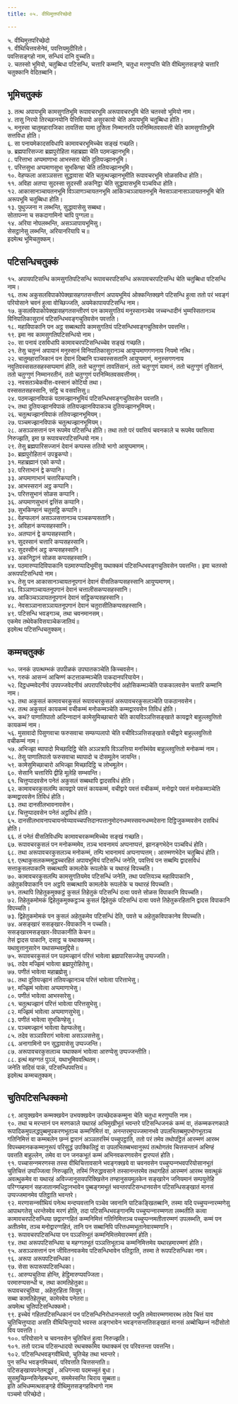 ```yaml
---
title: ०५. वीथिमुत्तपरिच्छेदो

---
```

५. वीथिमुत्तपरिच्छेदो  
१. वीथिचित्तवसेनेवं, पवत्तियमुदीरितो।  
पवत्तिसङ्गहो नाम, सन्धियं दानि वुच्‍चति॥  
२. चतस्सो भूमियो, चतुब्बिधा पटिसन्धि, चत्तारि कम्मानि, चतुधा मरणुप्पत्ति चेति वीथिमुत्तसङ्गहे चत्तारि चतुक्‍कानि वेदितब्बानि।  


## भूमिचतुक्‍कं

३. तत्थ अपायभूमि कामसुगतिभूमि रूपावचरभूमि अरूपावचरभूमि चेति चतस्सो भूमियो नाम।  
४. तासु निरयो तिरच्छानयोनि पेत्तिविसयो असुरकायो चेति अपायभूमि चतुब्बिधा होति।  
५. मनुस्सा चातुमहाराजिका तावतिंसा यामा तुसिता निम्मानरति परनिम्मितवसवत्ती चेति कामसुगतिभूमि सत्तविधा होति।  
६. सा पनायमेकादसविधापि कामावचरभूमिच्‍चेव सङ्खं गच्छति।  
७. ब्रह्मपारिसज्‍जा ब्रह्मपुरोहिता महाब्रह्मा चेति पठमज्झानभूमि।  
८. परित्ताभा अप्पमाणाभा आभस्सरा चेति दुतियज्झानभूमि।  
९. परित्तसुभा अप्पमाणसुभा सुभकिण्हा चेति ततियज्झानभूमि।  
१०. वेहप्फला असञ्‍ञसत्ता सुद्धावासा चेति चतुत्थज्झानभूमीति रूपावचरभूमि सोळसविधा होति।  
११. अविहा अतप्पा सुदस्सा सुदस्सी अकनिट्ठा चेति सुद्धावासभूमि पञ्‍चविधा होति।  
१२. आकासानञ्‍चायतनभूमि विञ्‍ञाणञ्‍चायतनभूमि आकिञ्‍चञ्‍ञायतनभूमि नेवसञ्‍ञानासञ्‍ञायतनभूमि चेति अरूपभूमि चतुब्बिधा होति।  
१३. पुथुज्‍जना न लब्भन्ति, सुद्धावासेसु सब्बथा।  
सोतापन्‍ना च सकदागामिनो चापि पुग्गला॥  
१४. अरिया नोपलब्भन्ति, असञ्‍ञापायभूमिसु।  
सेसट्ठानेसु लब्भन्ति, अरियानरियापि च॥  
इदमेत्थ भूमिचतुक्‍कम्।  


## पटिसन्धिचतुक्‍कं

१५. अपायपटिसन्धि कामसुगतिपटिसन्धि रूपावचरपटिसन्धि अरूपावचरपटिसन्धि चेति चतुब्बिधा पटिसन्धि नाम।  
१६. तत्थ अकुसलविपाकोपेक्खासहगतसन्तीरणं अपायभूमियं ओक्‍कन्तिक्खणे पटिसन्धि हुत्वा ततो परं भवङ्गं परियोसाने चवनं हुत्वा वोच्छिज्‍जति, अयमेकापायपटिसन्धि नाम।  
१७. कुसलविपाकोपेक्खासहगतसन्तीरणं पन कामसुगतियं मनुस्सानञ्‍चेव जच्‍चन्धादीनं भुम्मस्सितानञ्‍च विनिपातिकासुरानं पटिसन्धिभवङ्गचुतिवसेन पवत्तति।  
१८. महाविपाकानि पन अट्ठ सब्बत्थापि कामसुगतियं पटिसन्धिभवङ्गचुतिवसेन पवत्तन्ति।  
१९. इमा नव कामसुगतिपटिसन्धियो नाम।  
२०. सा पनायं दसविधापि कामावचरपटिसन्धिच्‍चेव सङ्खं गच्छति।  
२१. तेसु चतुन्‍नं अपायानं मनुस्सानं विनिपातिकासुरानञ्‍च आयुप्पमाणगणनाय नियमो नत्थि।  
२२. चातुमहाराजिकानं पन देवानं दिब्बानि पञ्‍चवस्ससतानि आयुप्पमाणं, मनुस्सगणनाय नवुतिवस्ससतसहस्सप्पमाणं होति, ततो चतुग्गुणं तावतिंसानं, ततो चतुग्गुणं यामानं, ततो चतुग्गुणं तुसितानं, ततो चतुग्गुणं निम्मानरतीनं, ततो चतुग्गुणं परनिम्मितवसवत्तीनम्।  
२३. नवसतञ्‍चेकवीस-वस्सानं कोटियो तथा।  
वस्ससतसहस्सानि, सट्ठि च वसवत्तिसु॥  
२४. पठमज्झानविपाकं पठमज्झानभूमियं पटिसन्धिभवङ्गचुतिवसेन पवत्तति।  
२५. तथा दुतियज्झानविपाकं ततियज्झानविपाकञ्‍च दुतियज्झानभूमियम्।  
२६. चतुत्थज्झानविपाकं ततियज्झानभूमियम्।  
२७. पञ्‍चमज्झानविपाकं चतुत्थज्झानभूमियम्।  
२८. असञ्‍ञसत्तानं पन रूपमेव पटिसन्धि होति। तथा ततो परं पवत्तियं चवनकाले च रूपमेव पवत्तित्वा निरुज्झति, इमा छ रूपावचरपटिसन्धियो नाम।  
२९. तेसु ब्रह्मपारिसज्‍जानं देवानं कप्पस्स ततियो भागो आयुप्पमाणम्।  
३०. ब्रह्मपुरोहितानं उपड्ढकप्पो।  
३१. महाब्रह्मानं एको कप्पो।  
३२. परित्ताभानं द्वे कप्पानि।  
३३. अप्पमाणाभानं चत्तारिकप्पानि।  
३४. आभस्सरानं अट्ठ कप्पानि।  
३५. परित्तसुभानं सोळस कप्पानि।  
३६. अप्पमाणसुभानं द्वत्तिंस कप्पानि।  
३७. सुभकिण्हानं चतुसट्ठि कप्पानि।  
३८. वेहप्फलानं असञ्‍ञसत्तानञ्‍च पञ्‍चकप्पसतानि।  
३९. अविहानं कप्पसहस्सानि।  
४०. अतप्पानं द्वे कप्पसहस्सानि।  
४१. सुदस्सानं चत्तारि कप्पसहस्सानि।  
४२. सुदस्सीनं अट्ठ कप्पसहस्सानि।  
४३. अकनिट्ठानं सोळस कप्पसहस्सानि।  
४४. पठमारुप्पादिविपाकानि पठमारुप्पादिभूमीसु यथाक्‍कमं पटिसन्धिभवङ्गचुतिवसेन पवत्तन्ति। इमा चतस्सो अरूपपटिसन्धियो नाम।  
४५. तेसु पन आकासानञ्‍चायतनूपगानं देवानं वीसतिकप्पसहस्सानि आयुप्पमाणम्।  
४६. विञ्‍ञाणञ्‍चायतनूपगानं देवानं चत्तालीसकप्पसहस्सानि।  
४७. आकिञ्‍चञ्‍ञायतनूपगानं देवानं सट्ठिकप्पसहस्सानि।  
४८. नेवसञ्‍ञानासञ्‍ञायतनूपगानं देवानं चतुरासीतिकप्पसहस्सानि।  
४९. पटिसन्धि भवङ्गञ्‍च, तथा चवनमानसम्।  
एकमेव तथेवेकविसयञ्‍चेकजातियं॥  
इदमेत्थ पटिसन्धिचतुक्‍कम्।  


## कम्मचतुक्‍कं

५०. जनकं उपत्थम्भकं उपपीळकं उपघातकञ्‍चेति किच्‍चवसेन।  
५१. गरुकं आसन्‍नं आचिण्णं कटत्ताकम्मञ्‍चेति पाकदानपरियायेन।  
५२. दिट्ठधम्मवेदनीयं उपपज्‍जवेदनीयं अपरापरियवेदनीयं अहोसिकम्मञ्‍चेति पाककालवसेन चत्तारि कम्मानि नाम।  
५३. तथा अकुसलं कामावचरकुसलं रूपावचरकुसलं अरूपावचरकुसलञ्‍चेति पाकठानवसेन।  
५४. तत्थ अकुसलं कायकम्मं वचीकम्मं मनोकम्मञ्‍चेति कम्मद्वारवसेन तिविधं होति।  
५५. कथं? पाणातिपातो अदिन्‍नादानं कामेसुमिच्छाचारो चेति कायविञ्‍ञत्तिसङ्खाते कायद्वारे बाहुल्‍लवुत्तितो कायकम्मं नाम।  
५६. मुसावादो पिसुणवाचा फरुसवाचा सम्फप्पलापो चेति वचीविञ्‍ञत्तिसङ्खाते वचीद्वारे बाहुल्‍लवुत्तितो वचीकम्मं नाम।  
५७. अभिज्झा ब्यापादो मिच्छादिट्ठि चेति अञ्‍ञत्रापि विञ्‍ञत्तिया मनस्मिंयेव बाहुल्‍लवुत्तितो मनोकम्मं नाम।  
५८. तेसु पाणातिपातो फरुसवाचा ब्यापादो च दोसमूलेन जायन्ति।  
५९. कामेसुमिच्छाचारो अभिज्झा मिच्छादिट्ठि च लोभमूलेन।  
६०. सेसानि चत्तारिपि द्वीहि मूलेहि सम्भवन्ति।  
६१. चित्तुप्पादवसेन पनेतं अकुसलं सब्बथापि द्वादसविधं होति।  
६२. कामावचरकुसलम्पि कायद्वारे पवत्तं कायकम्मं, वचीद्वारे पवत्तं वचीकम्मं, मनोद्वारे पवत्तं मनोकम्मञ्‍चेति कम्मद्वारवसेन तिविधं होति।  
६३. तथा दानसीलभावनावसेन।  
६४. चित्तुप्पादवसेन पनेतं अट्ठविधं होति।  
६५. दानसीलभावनापचायनवेय्यावच्‍चपत्तिदानपत्तानुमोदनधम्मस्सवनधम्मदेसना दिट्ठिजुकम्मवसेन दसविधं होति।  
६६. तं पनेतं वीसतिविधम्पि कामावचरकम्ममिच्‍चेव सङ्खं गच्छति।  
६७. रूपावचरकुसलं पन मनोकम्ममेव, तञ्‍च भावनामयं अप्पनाप्पत्तं, झानङ्गभेदेन पञ्‍चविधं होति।  
६८. तथा अरूपावचरकुसलञ्‍च मनोकम्मं, तम्पि भावनामयं अप्पनाप्पत्तम्। आरम्मणभेदेन चतुब्बिधं होति।  
६९. एत्थाकुसलकम्ममुद्धच्‍चरहितं अपायभूमियं पटिसन्धिं जनेति, पवत्तियं पन सब्बम्पि द्वादसविधं सत्ताकुसलपाकानि सब्बत्थापि कामलोके रूपलोके च यथारहं विपच्‍चति।  
७०. कामावचरकुसलम्पि कामसुगतियमेव पटिसन्धिं जनेति, तथा पवत्तियञ्‍च महाविपाकानि , अहेतुकविपाकानि पन अट्ठपि सब्बत्थापि कामलोके रूपलोके च यथारहं विपच्‍चति।  
७१. तत्थापि तिहेतुकमुक्‍कट्ठं कुसलं तिहेतुकं पटिसन्धिं दत्वा पवत्ते सोळस विपाकानि विपच्‍चति।  
७२. तिहेतुकमोमकं द्विहेतुकमुक्‍कट्ठञ्‍च कुसलं द्विहेतुकं पटिसन्धिं दत्वा पवत्ते तिहेतुकरहितानि द्वादस विपाकानि विपच्‍चति।  
७३. द्विहेतुकमोमकं पन कुसलं अहेतुकमेव पटिसन्धिं देति, पवत्ते च अहेतुकविपाकानेव विपच्‍चति।  
७४. असङ्खारं ससङ्खार-विपाकानि न पच्‍चति।  
ससङ्खारमसङ्खार-विपाकानीति केचन॥  
तेसं द्वादस पाकानि, दसाट्ठ च यथाक्‍कमम्।  
यथावुत्तानुसारेन यथासम्भवमुद्दिसे॥  
७५. रूपावचरकुसलं पन पठमज्झानं परित्तं भावेत्वा ब्रह्मपारिसज्‍जेसु उप्पज्‍जति।  
७६. तदेव मज्झिमं भावेत्वा ब्रह्मपुरोहितेसु।  
७७. पणीतं भावेत्वा महाब्रह्मेसु।  
७८. तथा दुतियज्झानं ततियज्झानञ्‍च परित्तं भावेत्वा परित्ताभेसु।  
७९. मज्झिमं भावेत्वा अप्पमाणाभेसु।  
८०. पणीतं भावेत्वा आभस्सरेसु।  
८१. चतुत्थज्झानं परित्तं भावेत्वा परित्तसुभेसु।  
८२. मज्झिमं भावेत्वा अप्पमाणसुभेसु।  
८३. पणीतं भावेत्वा सुभकिण्हेसु।  
८४. पञ्‍चमज्झानं भावेत्वा वेहप्फलेसु।  
८५. तदेव सञ्‍ञाविरागं भावेत्वा असञ्‍ञसत्तेसु।  
८६. अनागामिनो पन सुद्धावासेसु उप्पज्‍जन्ति।  
८७. अरूपावचरकुसलञ्‍च यथाक्‍कमं भावेत्वा आरुप्पेसु उप्पज्‍जन्तीति।  
८८. इत्थं महग्गतं पुञ्‍ञं, यथाभूमिववत्थितम्।  
जनेति सदिसं पाकं, पटिसन्धिपवत्तियं॥  
इदमेत्थ कम्मचतुक्‍कम्।  


## चुतिपटिसन्धिक्‍कमो

८९. आयुक्खयेन कम्मक्खयेन उभयक्खयेन उपच्छेदककम्मुना चेति चतुधा मरणुप्पत्ति नाम।  
९०. तथा च मरन्तानं पन मरणकाले यथारहं अभिमुखीभूतं भवन्तरे पटिसन्धिजनकं कम्मं वा, तंकम्मकरणकाले रूपादिकमुपलद्धपुब्बमुपकरणभूतञ्‍च कम्मनिमित्तं वा, अनन्तरमुप्पज्‍जमानभवे उपलभितब्बमुपभोगभूतञ्‍च गतिनिमित्तं वा कम्मबलेन छन्‍नं द्वारानं अञ्‍ञतरस्मिं पच्‍चुपट्ठाति, ततो परं तमेव तथोपट्ठितं आरम्मणं आरब्भ विपच्‍चमानककम्मानुरूपं परिसुद्धं उपक्‍किलिट्ठं वा उपलभितब्बभवानुरूपं तत्थोणतंव चित्तसन्तानं अभिण्हं पवत्तति बाहुल्‍लेन, तमेव वा पन जनकभूतं कम्मं अभिनवकरणवसेन द्वारप्पत्तं होति।  
९१. पच्‍चासन्‍नमरणस्स तस्स वीथिचित्तावसाने भवङ्गक्खये वा चवनवसेन पच्‍चुप्पन्‍नभवपरियोसानभूतं चुतिचित्तं उप्पज्‍जित्वा निरुज्झति, तस्मिं निरुद्धावसाने तस्सानन्तरमेव तथागहितं आरम्मणं आरब्भ सवत्थुकं अवत्थुकमेव वा यथारहं अविज्‍जानुसयपरिक्खित्तेन तण्हानुसयमूलकेन सङ्खारेन जनियमानं सम्पयुत्तेहि परिग्गय्हमानं सहजातानमधिट्ठानभावेन पुब्बङ्गमभूतं भवन्तरपटिसन्धानवसेन पटिसन्धिसङ्खातं मानसं उप्पज्‍जमानमेव पतिट्ठाति भवन्तरे।  
९२. मरणासन्‍नवीथियं पनेत्थ मन्दप्पवत्तानि पञ्‍चेव जवनानि पाटिकङ्खितब्बानि, तस्मा यदि पच्‍चुप्पन्‍नारम्मणेसु आपाथगतेसु धरन्तेस्वेव मरणं होति, तदा पटिसन्धिभवङ्गानम्पि पच्‍चुप्पन्‍नारम्मणता लब्भतीति कत्वा कामावचरपटिसन्धिया छद्वारग्गहितं कम्मनिमित्तं गतिनिमित्तञ्‍च पच्‍चुप्पन्‍नमतीतारम्मणं उपलब्भति, कम्मं पन अतीतमेव, तञ्‍च मनोद्वारग्गहितं, तानि पन सब्बानिपि परित्तधम्मभूतानेवारम्मणानि।  
९३. रूपावचरपटिसन्धिया पन पञ्‍ञत्तिभूतं कम्मनिमित्तमेवारम्मणं होति।  
९४. तथा अरूपपटिसन्धिया च महग्गतभूतं पञ्‍ञत्तिभूतञ्‍च कम्मनिमित्तमेव यथारहमारम्मणं होति।  
९५. असञ्‍ञसत्तानं पन जीवितनवकमेव पटिसन्धिभावेन पतिट्ठाति, तस्मा ते रूपपटिसन्धिका नाम।  
९६. अरूपा अरूपपटिसन्धिका।  
९७. सेसा रूपारूपपटिसन्धिका।  
९८. आरुप्पचुतिया होन्ति, हेट्ठिमारुप्पवज्‍जिता।  
परमारुप्पसन्धी च, तथा कामतिहेतुका॥  
रूपावचरचुतिया , अहेतुरहिता सियुम्।  
सब्बा कामतिहेतुम्हा, कामेस्वेव पनेतरा॥  
अयमेत्थ चुतिपटिसन्धिक्‍कमो।  
९९. इच्‍चेवं गहितपटिसन्धिकानं पन पटिसन्धिनिरोधानन्तरतो पभुति तमेवारम्मणमारब्भ तदेव चित्तं याव चुतिचित्तुप्पादा असति वीथिचित्तुप्पादे भवस्स अङ्गभावेन भवङ्गसन्ततिसङ्खातं मानसं अब्बोच्छिन्‍नं नदीसोतो विय पवत्तति।  
१००. परियोसाने च चवनवसेन चुतिचित्तं हुत्वा निरुज्झति।  
१०१. ततो परञ्‍च पटिसन्धादयो रथचक्‍कमिव यथाक्‍कमं एव परिवत्तन्ता पवत्तन्ति।  
१०२. पटिसन्धिभवङ्गवीथियो, चुतिचेह तथा भवन्तरे।  
पुन सन्धि भवङ्गमिच्‍चयं, परिवत्तति चित्तसन्तति॥  
पटिसङ्खायपनेतमद्धुवं , अधिगन्त्वा पदमच्‍चुतं बुधा।  
सुसमुच्छिन्‍नसिनेहबन्धना, सममेस्सन्ति चिराय सुब्बता॥  
इति अभिधम्मत्थसङ्गहे वीथिमुत्तसङ्गहविभागो नाम  
पञ्‍चमो परिच्छेदो।  